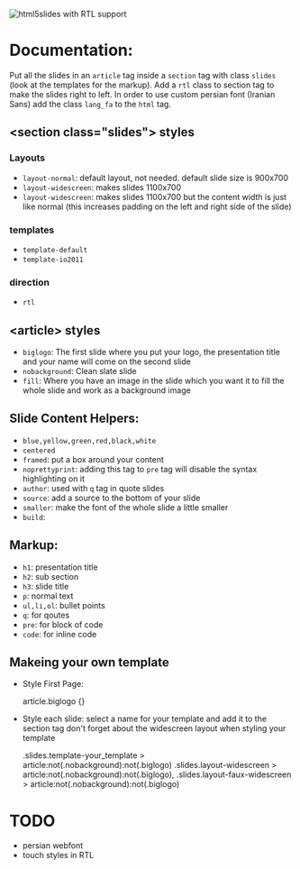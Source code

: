 
![html5slides with RTL support](http://f.cl.ly/items/0D0n2a2L1s0E3O432z2Z/html5slides_rtl_fa.jpg)

# Documentation: #
Put all the slides in an `article` tag inside a `section` tag with class `slides` (look at the templates for the markup).
Add a `rtl` class to section tag to make the slides right to left. In order to use custom persian font (Iranian Sans) add the class `lang_fa` to the `html` tag.

## &lt;section class="slides"&gt; styles ##

### Layouts
* `layout-normal`: default layout, not needed. default slide size is 900x700
* `layout-widescreen`: makes slides 1100x700
* `layout-widescreen`: makes slides 1100x700 but the content width is just like normal (this increases padding on the left and right side of the slide)

### templates
* `template-default`
* `template-io2011`

### direction ###
* `rtl`

## &lt;article&gt; styles ##

* `biglogo`: The first slide where you put your logo, the presentation title and your name will come on the second slide
* `nobackground`: Clean slate slide
* `fill`: Where you have an image in the slide which you want it to fill the whole slide and work as a background image

## Slide Content Helpers: ##

* `blue,yellow,green,red,black,white`
* `centered`
* `framed`: put a box around your content
* `noprettyprint`: adding this tag to `pre` tag will disable the syntax highlighting on it
* `author`: used with `q` tag in quote slides
* `source`: add a source to the bottom of your slide
* `smaller`: make the font of the whole slide a little smaller
* `build`:

## Markup: #
* `h1`: presentation title
* `h2`: sub section
* `h3`: slide title
* `p`: normal text
* `ul,li,ol`: bullet points
* `q`: for qoutes
* `pre`: for block of code
* `code`: for inline code


## Makeing your own template ##



* Style First Page: 

    article.biglogo {}

* Style each slide: select a name for your template and add it to the section tag
don't forget about the widescreen layout when styling your template

    .slides.template-your_template > article:not(.nobackground):not(.biglogo)
    .slides.layout-widescreen > article:not(.nobackground):not(.biglogo),
    .slides.layout-faux-widescreen > article:not(.nobackground):not(.biglogo)


# TODO #

* persian webfont
* touch styles in RTL

